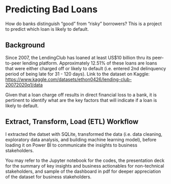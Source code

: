 # Predicting Bad Loans

How do banks distinguish “good” from “risky” borrowers? This is a project to predict which loan is likely to default.

## Background

Since 2007, the LendingClub has loaned at least US$10 billion thru its peer-to-peer lending platform. Approximately 12.51% of these loans are loans that were either charged off or likely to default (i.e. entered 2nd delinquency period of being late for 31 - 120 days). Link to the dataset on Kaggle: https://www.kaggle.com/datasets/ethon0426/lending-club-20072020q1/data

Given that a loan charge off results in direct financial loss to a bank, it is pertinent to identify what are the key factors that will indicate if a loan is likely to default.

## Extract, Transform, Load (ETL) Workflow

I extracted the datset with SQLite, transformed the data (i.e. data cleaning, exploratory data analysis, and building machine learning model), before loading it on Power BI to communicate the insights to business stakeholders.  

You may refer to the Jupyter notebook for the codes, the presentation deck for the summary of key insights and business actionables for non-technical stakeholders, and sample of the dashboard in pdf for deeper appreciation of the dataset for business stakeholders.
